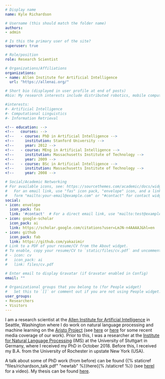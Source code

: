 ```yaml
---
# Display name
name: Kyle Richardson

# Username (this should match the folder name)
authors:
- admin

# Is this the primary user of the site?
superuser: true

# Role/position
role: Research Scientist

# Organizations/Affiliations
organizations:
- name: Allen Institute for Artificial Intelligence
  url: "https://allenai.org/"

# Short bio (displayed in user profile at end of posts)
#bio: My research interests include distributed robotics, mobile computing and programmable matter.

#interests:
#- Artificial Intelligence
#- Computational Linguistics
#- Information Retrieval

<!-- education: -->
<!--   courses: -->
<!--   - course: PhD in Artificial Intelligence -->
<!--     institution: Stanford University -->
<!--     year: 2012 -->
<!--   - course: MEng in Artificial Intelligence -->
<!--     institution: Massachusetts Institute of Technology -->
<!--     year: 2009 -->
<!--   - course: BSc in Artificial Intelligence -->
<!--     institution: Massachusetts Institute of Technology -->
<!--     year: 2008 -->

# Social/Academic Networking
# For available icons, see: https://sourcethemes.com/academic/docs/widgets/#icons
#   For an email link, use "fas" icon pack, "envelope" icon, and a link in the
#   form "mailto:your-email@example.com" or "#contact" for contact widget.
social:
- icon: envelope
  icon_pack: fas
  link: '#contact'  # For a direct email link, use "mailto:test@example.org".
- icon: google-scholar
  icon_pack: ai
  link: https://scholar.google.com/citations?user=LmJN-n4AAAAJ&hl=en
- icon: github
  icon_pack: fab
  link: https://github.com/yakazimir
# Link to a PDF of your resume/CV from the About widget.
# To enable, copy your resume/CV to `static/files/cv.pdf` and uncomment the lines below.  
# - icon: cv
#   icon_pack: ai
#   link: files/cv.pdf

# Enter email to display Gravatar (if Gravatar enabled in Config)
email: ""
  
# Organizational groups that you belong to (for People widget)
#   Set this to `[]` or comment out if you are not using People widget.  
user_groups:
- Researchers
- Visitors
---
```



I am a research scientist at the
[Allen Institute for Artificial Intelligence](https://allenai.org) in
Seattle, Washington where I do work on natural language processing and
machine learning on the [Aristo Project](https://allenai.org/aristo/)
(see [here](https://www.nytimes.com/2019/09/04/technology/artificial-intelligence-aristo-passed-test.html)
or [here](https://www.geekwire.com/2019/allen-institutes-aristo-ai-program-finally-passes-8th-grade-science-test/) for some recent media coverage of our work).  Prior to this, I was a researcher at the [Institute for Natural Language Processing](https://www.ims.uni-stuttgart.de/) (IMS) at the University of Stuttgart in Germany, where I received my PhD in October 2018. Before this, I received my B.A. from the University of Rochester in upstate New York (USA). 

A talk about some of PhD work (from before) can be found {{% staticref
"files/richardson_talk.pdf" "newtab" %}}here{{% /staticref %}} (see
[hereI](https://www.youtube.com/watch?v=dP6N2hGC8Ys&t=478s)
for a video). My thesis can be found [here](https://elib.uni-stuttgart.de/handle/11682/10107?mode=full). 
